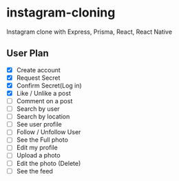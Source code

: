 # instagram-cloning

Instagram clone with Express, Prisma, React, React Native

## User Plan

- [x] Create account
- [x] Request Secret
- [x] Confirm Secret(Log in)
- [x] Like / Unlike a post
- [ ] Comment on a post
- [ ] Search by user
- [ ] Search by location
- [ ] See user profile
- [ ] Follow / Unfollow User
- [ ] See the Full photo
- [ ] Edit my profile
- [ ] Upload a photo
- [ ] Edit the photo (Delete)
- [ ] See the feed
